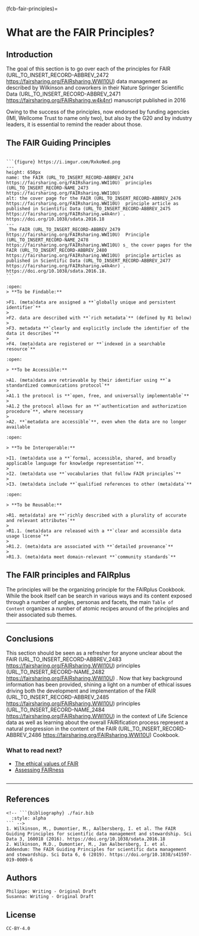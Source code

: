 (fcb-fair-principles)=
# What are the FAIR Principles?



<!-- ````{panels_fairplus}
:identifier_text: RX.X
:identifier_link: 'https://example.com'
:difficulty_level: 1
:recipe_type: background_information
:reading_time_minutes: 15
:intended_audience: principal_investigator, data_manager, data_scientist, funder
:maturity_level: 2 
:maturity_indicator: 1, 2
:has_executable_code: nope
:recipe_name: Introducing the FAIR Principles
```` -->

## Introduction

The goal of this section is to go over each of the principles for FAIR (URL_TO_INSERT_RECORD-ABBREV_2472 https://fairsharing.org/FAIRsharing.WWI10U)  data management as described by Wilkinson and coworkers in their Nature Springer Scientific Data (URL_TO_INSERT_RECORD-ABBREV_2471 https://fairsharing.org/FAIRsharing.w4k4nr)  manuscript published in 2016
<!-- {cite}`Wilkinson2016FAIR,Wilkinson2019Evaluation`. -->
Owing to the success of the principles, now endorsed by funding agencies (IMI, Wellcome Trust to name only two), but also by the G20 and by industry leaders, it is essential to remind the reader about those.



## The FAIR Guiding Principles



````{dropdown} **The FAIR principles manuscript**

```{figure} https://i.imgur.com/RxkoNed.png
---
height: 650px
name: the FAIR (URL_TO_INSERT_RECORD-ABBREV_2474 https://fairsharing.org/FAIRsharing.WWI10U)  principles (URL_TO_INSERT_RECORD-NAME_2473 https://fairsharing.org/FAIRsharing.WWI10U) 
alt: the cover page for the FAIR (URL_TO_INSERT_RECORD-ABBREV_2476 https://fairsharing.org/FAIRsharing.WWI10U)  principle article as published in Scientific Data (URL_TO_INSERT_RECORD-ABBREV_2475 https://fairsharing.org/FAIRsharing.w4k4nr) . https://doi.org/10.1038/sdata.2016.18
---
_The FAIR (URL_TO_INSERT_RECORD-ABBREV_2479 https://fairsharing.org/FAIRsharing.WWI10U)  Principle (URL_TO_INSERT_RECORD-NAME_2478 https://fairsharing.org/FAIRsharing.WWI10U) s_ the cover pages for the FAIR (URL_TO_INSERT_RECORD-ABBREV_2480 https://fairsharing.org/FAIRsharing.WWI10U)  principle articles as published in Scientific Data (URL_TO_INSERT_RECORD-ABBREV_2477 https://fairsharing.org/FAIRsharing.w4k4nr) . https://doi.org/10.1038/sdata.2016.18.
```

````


<!-- <div>
	<img src="https://i.imgur.com/RxkoNed.png" width="550" style="border:1px solid black;align:center"/>
</div>

doi: 10.1038/sdata.2016.18
 -->

````{dropdown} **Findability**
:open:
> **To be Findable:**

>F1. (meta)data are assigned a **`globally unique and persistent identifier`**
>
>F2. data are described with **`rich metadata`** (defined by R1 below)
>
>F3. metadata **`clearly and explicitly include the identifier of the data it describes`**
>
>F4. (meta)data are registered or **`indexed in a searchable resource`**
````

````{dropdown} **Accessibility**
:open:

> **To be Accessible:**

>A1. (meta)data are retrievable by their identifier using **`a standardized communications protocol`**
>
>A1.1 the protocol is **`open, free, and universally implementable`**
>
>A1.2 the protocol allows for an **`authentication and authorization procedure`**, where necessary
>
>A2. **`metadata are accessible`**, even when the data are no longer available

````

````{dropdown} **Interoperability**
:open:

> **To be Interoperable:**

>I1. (meta)data use a **`formal, accessible, shared, and broadly applicable language for knowledge representation`**.
>
>I2. (meta)data use **`vocabularies that follow FAIR principles`**
>
>I3. (meta)data include **`qualified references to other (meta)data`**
````

````{dropdown} **Reusability**
:open:

> **To be Reusable:**

>R1. meta(data) are **`richly described with a plurality of accurate and relevant attributes`**
>
>R1.1. (meta)data are released with a **`clear and accessible data usage license`**
>
>R1.2. (meta)data are associated with **`detailed provenance`**
>
>R1.3. (meta)data meet domain-relevant **`community standards`**

````



<!-- ````{panels}
:container: container-lg pb-3
:column: col-lg-12 p-2
:card: rounded


```{tabbed} F. 

> To be Findable:

>F1. (meta)data are assigned a **globally unique and persistent identifier**
>
>F2. data are described with **rich metadata** (defined by R1 below)
>
>F3. metadata clearly and explicitly include the identifier of the data it describes
>
>F4. (meta)data are registered or **indexed in a searchable resource**
```

```{tabbed} A.
> To be Accessible:

>A1. (meta)data are retrievable by their identifier using **a standardized communications protocol**
>
>A1.1 the protocol is **open, free, and universally implementable**
>
>A1.2 the protocol allows for an authentication and authorization procedure, where necessary
>
>A2. **metadata are accessible**, even when the data are no longer available
```

```{tabbed} I. 
> To be Interoperable:

>I1. (meta)data use a **formal, accessible, shared, and broadly applicable language for knowledge representation**.
>
>I2. (meta)data use **vocabularies that follow FAIR (URL_TO_INSERT_RECORD-ABBREV_2481 https://fairsharing.org/FAIRsharing.WWI10U)  principles**
>
>I3. (meta)data include **qualified references** to other (meta)data
```

```{tabbed} R.
> To be Reusable:

>R1. meta(data) are richly described with a **plurality of accurate and relevant attributes**
>
>R1.1. (meta)data are released with a **clear and accessible data usage license**
>
>R1.2. (meta)data are associated with **detailed provenance**
>
>R1.3. (meta)data meet domain-relevant **community standards**
```
```` -->




## The FAIR principles and FAIRplus

The principles will be the organizing principle for the FAIRplus Cookbook. While the book itself can be search in
various ways and its content exposed through a number of angles, personas and facets, 
the main `Table of Content` organizes a number of atomic recipes around of the principles and their associated sub themes. 




---
 
## Conclusions

This section should be seen as a refresher for anyone unclear about the FAIR (URL_TO_INSERT_RECORD-ABBREV_2483 https://fairsharing.org/FAIRsharing.WWI10U)  principles (URL_TO_INSERT_RECORD-NAME_2482 https://fairsharing.org/FAIRsharing.WWI10U) . 
Now that key background information has been provided, shining a light on a number of ethical issues driving 
both the development and implementation of the FAIR (URL_TO_INSERT_RECORD-ABBREV_2485 https://fairsharing.org/FAIRsharing.WWI10U)  principles (URL_TO_INSERT_RECORD-NAME_2484 https://fairsharing.org/FAIRsharing.WWI10U)  in the context of Life Science data
as well as learning about the overall FAIRification process represent a natural progression 
in the content of the FAIR (URL_TO_INSERT_RECORD-ABBREV_2486 https://fairsharing.org/FAIRsharing.WWI10U)  Cookbook.

### What to read next?
* [The ethical values of FAIR](./FAIRplus-values)
* [Assessing FAIRness](../assessing-fairness)

````{rdmkit_panel}
````

---

## References

````{dropdown} **Reference**
<!-- ```{bibliography} ./fair.bib
  :style: alpha
``` -->
1. Wilkinson, M., Dumontier, M., Aalbersberg, I. et al. The FAIR Guiding Principles for scientific data management and stewardship. Sci Data 3, 160018 (2016). https://doi.org/10.1038/sdata.2016.18
2. Wilkinson, M.D., Dumontier, M., Jan Aalbersberg, I. et al. Addendum: The FAIR Guiding Principles for scientific data management and stewardship. Sci Data 6, 6 (2019). https://doi.org/10.1038/s41597-019-0009-6 

````


## Authors

````{authors_fairplus}
Philippe: Writing - Original Draft
Susanna: Writing - Original Draft
````



## License

````{license_fairplus}
CC-BY-4.0
````


